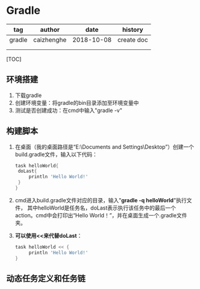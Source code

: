 # Gradle

| tag    | author     | date       | history    |
| ------ | ---------- | ---------- | ---------- |
| gradle | caizhenghe | 2018-10-08 | create doc |
|        |            |            |            |
|        |            |            |            |

[TOC]

## 环境搭建

1. 下载gradle
2. 创建环境变量：将gradle的bin目录添加至环境变量中
3. 测试是否创建成功：在cmd中输入"gradle -v"

## 构建脚本

1. 在桌面（我的桌面路径是“E:\Documents and Settings\Desktop”）创建一个build.gradle文件，输入以下代码：

   ```groovy
   task helloWorld{
   	doLast{
   		println 'Hello World!'
   	}
   }
   ```

2. cmd进入build.gradle文件对应的目录，输入"**gradle -q helloWorld**"执行文件， 其中helloWorld是任务名，doLast表示执行该任务中的最后一个action。cmd中会打印出“Hello World！”，并在桌面生成一个.gradle文件夹。

3. **可以使用<<来代替doLast**：

   ```groovy
   task helloWorld << {
   		println 'Hello World!'
   }
   ```

## 动态任务定义和任务链